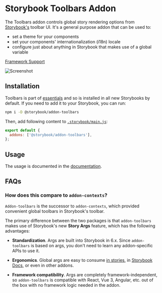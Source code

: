 # Storybook Toolbars Addon

The Toolbars addon controls global story rendering options from [Storybook's](https://storybook.js.org) toolbar UI. It's a general purpose addon that can be used to:

- set a theme for your components
- set your components' internationalization (i18n) locale
- configure just about anything in Storybook that makes use of a global variable

[Framework Support](https://storybook.js.org/docs/react/api/frameworks-feature-support)

![Screenshot](https://raw.githubusercontent.com/storybookjs/storybook/next/code/addons/toolbars/docs/hero.gif)

## Installation

Toolbars is part of [essentials](https://storybook.js.org/docs/react/essentials) and so is installed in all new Storybooks by default. If you need to add it to your Storybook, you can run:

```sh
npm i -D @storybook/addon-toolbars
```

Then, add following content to [`.storybook/main.js`](https://storybook.js.org/docs/react/configure/#configure-your-storybook-project):

```js
export default {
  addons: ['@storybook/addon-toolbars'],
};
```

## Usage

The usage is documented in the [documentation](https://storybook.js.org/docs/essentials/toolbars-and-globals).

## FAQs

### How does this compare to `addon-contexts`?

`Addon-toolbars` is the successor to `addon-contexts`, which provided convenient global toolbars in Storybook's toolbar.

The primary difference between the two packages is that `addon-toolbars` makes use of Storybook's new **Story Args** feature, which has the following advantages:

- **Standardization**. Args are built into Storybook in 6.x. Since `addon-toolbars` is based on args, you don't need to learn any addon-specific APIs to use it.

- **Ergonomics**. Global args are easy to consume [in stories](https://storybook.js.org/docs/essentials/toolbars-and-globals#consuming-globals-from-within-a-story), in [Storybook Docs](https://github.com/storybookjs/storybook/tree/next/code/addons/docs), or even in other addons.

* **Framework compatibility**. Args are completely framework-independent, so `addon-toolbars` is compatible with React, Vue 3, Angular, etc. out of the box with no framework logic needed in the addon.
